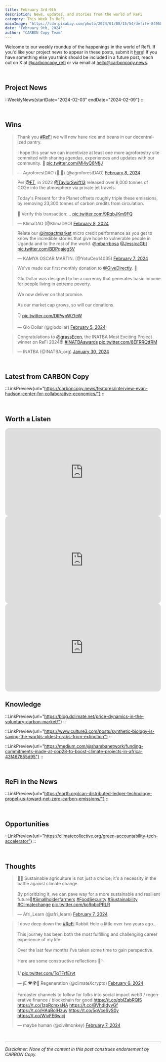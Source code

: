 ```yaml
---
title: February 3rd-9th
description: News, updates, and stories from the world of ReFi
category: This Week In ReFi
mainImage: "https://cdn.pixabay.com/photo/2024/01/08/15/54/defile-8495836_1280.jpg"
date: "February 9th, 2024"
author: "CARBON Copy Team"
---
```


Welcome to our weekly roundup of the happenings in the world of ReFi. If you'd like your project news to appear in these posts, submit it [here](https://baserow.io/form/Bvg1VhbZvYjYDyylflMoYvqPA7Gogg1GDeTjzO8ku-o)! If you have something else you think should be included in a future post, reach out on X at [@carboncopy_refi](https://x.com/carboncopy_refi) or via email at hello@carboncopy.news.

<br>

## Project News

::WeeklyNews{startDate="2024-02-03" endDate="2024-02-09"}
::

<br>

## Wins

<blockquote class="twitter-tweet"><p lang="en" dir="ltr">Thank you <a href="https://twitter.com/hashtag/ReFi?src=hash&amp;ref_src=twsrc%5Etfw">#ReFi</a> we will now have rice and beans in our decentralized pantry. <br><br>I hope this year we can incentivize at least one more agroforestry site commited with sharing agendas, experiences and updates with our community. 🌱 <a href="https://t.co/Ml4yQ6NfjJ">pic.twitter.com/Ml4yQ6NfjJ</a></p>&mdash; AgroforestDAO (🌾,🙏) (@agroforestDAO) <a href="https://twitter.com/agroforestDAO/status/1755636949283467587?ref_src=twsrc%5Etfw">February 8, 2024</a></blockquote>

<blockquote class="twitter-tweet"><p lang="en" dir="ltr">Per <a href="https://twitter.com/FT?ref_src=twsrc%5Etfw">@FT</a>, in 2022 <a href="https://twitter.com/taylorswift13?ref_src=twsrc%5Etfw">@TaylorSwift13</a> released over 8,000 tonnes of CO2e into the atmosphere via private jet travels. <br><br>Today&#39;s Present for the Planet offsets roughly triple these emissions, by removing 23,300 tonnes of carbon credits from circulation.<br><br>🔎 Verify this transaction:… <a href="https://t.co/9RqbJKm9FQ">pic.twitter.com/9RqbJKm9FQ</a></p>&mdash; KlimaDAO (@KlimaDAO) <a href="https://twitter.com/KlimaDAO/status/1755682706816393463?ref_src=twsrc%5Etfw">February 8, 2024</a></blockquote>

<blockquote class="twitter-tweet"><p lang="en" dir="ltr">Relate our <a href="https://twitter.com/impactmarket?ref_src=twsrc%5Etfw">@impactmarket</a> micro credit performance as you get to know the incredible stories that give hope to vulnerable people in Uganda and to the rest of the world. <a href="https://twitter.com/mbarrbosa?ref_src=twsrc%5Etfw">@mbarrbosa</a> <a href="https://twitter.com/JessicaGbt?ref_src=twsrc%5Etfw">@JessicaGbt</a> <a href="https://t.co/BDPqajeg5V">pic.twitter.com/BDPqajeg5V</a></p>&mdash; KAMYA OSCAR MARTIN. (@YotuCeo14035) <a href="https://twitter.com/YotuCeo14035/status/1755309297775341879?ref_src=twsrc%5Etfw">February 7, 2024</a></blockquote>

<blockquote class="twitter-tweet"><p lang="en" dir="ltr">We&#39;ve made our first monthly donation to <a href="https://twitter.com/GiveDirectly?ref_src=twsrc%5Etfw">@GiveDirectly</a>. 🥳<br><br>Glo Dollar was designed to be a currency that generates basic income for people living in extreme poverty.<br><br>We now deliver on that promise.<br><br>As our market cap grows, so will our donations.<br><br>👇 <a href="https://t.co/DIPwpWZfeW">pic.twitter.com/DIPwpWZfeW</a></p>&mdash; Glo Dollar (@glodollar) <a href="https://twitter.com/glodollar/status/1754543303327133877?ref_src=twsrc%5Etfw">February 5, 2024</a></blockquote>

<blockquote class="twitter-tweet"><p lang="en" dir="ltr">Congratulations to <a href="https://twitter.com/grassEcon?ref_src=twsrc%5Etfw">@grassEcon</a>, the INATBA Most Exciting Project winner on ReFi 2024!!! <a href="https://twitter.com/hashtag/INATBAawards?src=hash&amp;ref_src=twsrc%5Etfw">#INATBAawards</a> <a href="https://t.co/8EFRRQtfRM">pic.twitter.com/8EFRRQtfRM</a></p>&mdash; INATBA (@INATBA_org) <a href="https://twitter.com/INATBA_org/status/1752436202592993313?ref_src=twsrc%5Etfw">January 30, 2024</a></blockquote>

<br>

## Latest from CARBON Copy

::LinkPreview{url="https://carboncopy.news/features/interview-evan-hudson-center-for-collaborative-economics/"}
::

<br>

## Worth a Listen

<iframe width="100%" style="border-radius:12px; aspect-ratio: 16/9" src="https://www.youtube.com/embed/DOvYiMDPILU?si=5gc0RHcM8NbC0FZ5" title="YouTube video player" frameborder="0" allow="accelerometer; autoplay; clipboard-write; encrypted-media; gyroscope; picture-in-picture; web-share" allowfullscreen></iframe>

<br>

<iframe width="100%" style="border-radius:12px; aspect-ratio: 16/9" src="https://www.youtube.com/embed/GC43Wr1bNJ8?si=Q3DB2ea4QfewxYcc" title="YouTube video player" frameborder="0" allow="accelerometer; autoplay; clipboard-write; encrypted-media; gyroscope; picture-in-picture; web-share" allowfullscreen></iframe>

<br>

<iframe width="100%" style="border-radius:12px; aspect-ratio: 16/9" src="https://www.youtube.com/embed/dcjBeKb6y0I?si=SL81OplYBbIsAsZY" title="YouTube video player" frameborder="0" allow="accelerometer; autoplay; clipboard-write; encrypted-media; gyroscope; picture-in-picture; web-share" allowfullscreen></iframe>

<br>

## Knowledge

::LinkPreview{url="https://blog.dclimate.net/price-dynamics-in-the-voluntary-carbon-market/"}
::

::LinkPreview{url="https://www.culture3.com/posts/synthetic-biology-is-saving-the-worlds-oldest-crabs-from-extinction"}
::

::LinkPreview{url="https://medium.com/@shambanetwork/funding-commitments-made-at-cop28-to-boost-climate-projects-in-africa-43f467855d95"}
::

<br>

## ReFi in the News

::LinkPreview{url="https://earth.org/can-distributed-ledger-technology-propel-us-toward-net-zero-carbon-emissions/"}
::

<br>

## Opportunities

::LinkPreview{url="https://climatecollective.org/green-accountability-tech-accelerator"}
::

<br>

## Thoughts

<blockquote class="twitter-tweet"><p lang="en" dir="ltr">🌴🌴 Sustainable agriculture is not just a choice; it&#39;s a necessity in the battle against climate change.<br><br>By prioritizing it, we can pave way for a more sustainable and resilient future🌴<a href="https://twitter.com/hashtag/Smallholderfarmers?src=hash&amp;ref_src=twsrc%5Etfw">#Smallholderfarmers</a> <a href="https://twitter.com/hashtag/FoodSecurity?src=hash&amp;ref_src=twsrc%5Etfw">#FoodSecurity</a> <a href="https://twitter.com/hashtag/Sustainability?src=hash&amp;ref_src=twsrc%5Etfw">#Sustainability</a> <a href="https://twitter.com/hashtag/Climatechange?src=hash&amp;ref_src=twsrc%5Etfw">#Climatechange</a> <a href="https://t.co/koRpbcPRLR">pic.twitter.com/koRpbcPRLR</a></p>&mdash; Afri_Learn (@afri_learn) <a href="https://twitter.com/afri_learn/status/1755183862970253741?ref_src=twsrc%5Etfw">February 7, 2024</a></blockquote>

<blockquote class="twitter-tweet"><p lang="en" dir="ltr">I dove deep down the <a href="https://twitter.com/hashtag/ReFi?src=hash&amp;ref_src=twsrc%5Etfw">#ReFi</a> Rabbit Hole a little over two years ago...<br><br>This journey has been both the most fulfilling and challenging career experience of my life.<br><br>Over the last few months I&#39;ve taken some time to gain perspective.<br><br>Here are some constructive reflections 🧵🪡<br><br>1/ <a href="https://t.co/TqTFrfErvt">pic.twitter.com/TqTFrfErvt</a></p>&mdash; jE ❤️🌍🙏 Regeneration (@climateXcrypto) <a href="https://twitter.com/climateXcrypto/status/1754761920543158712?ref_src=twsrc%5Etfw">February 6, 2024</a></blockquote>

<blockquote class="twitter-tweet"><p lang="en" dir="ltr">Farcaster channels to follow for folks into social impact web3 / regenerative finance / blockchain for good <a href="https://t.co/qbIZabRQIS">https://t.co/qbIZabRQIS</a> <a href="https://t.co/1zpRcmxsNA">https://t.co/1zpRcmxsNA</a> <a href="https://t.co/BVhdIdyvGf">https://t.co/BVhdIdyvGf</a> <a href="https://t.co/HAqBoIHzuv">https://t.co/HAqBoIHzuv</a> <a href="https://t.co/5qVceSvS0y">https://t.co/5qVceSvS0y</a> <a href="https://t.co/WivFE6wicj">https://t.co/WivFE6wicj</a></p>&mdash; maybe human (@civilmonkey) <a href="https://twitter.com/civilmonkey/status/1755190556882251899?ref_src=twsrc%5Etfw">February 7, 2024</a></blockquote>

<br>

***

*Disclaimer: None of the content in this post construes endorsement by CARBON Copy.*  
